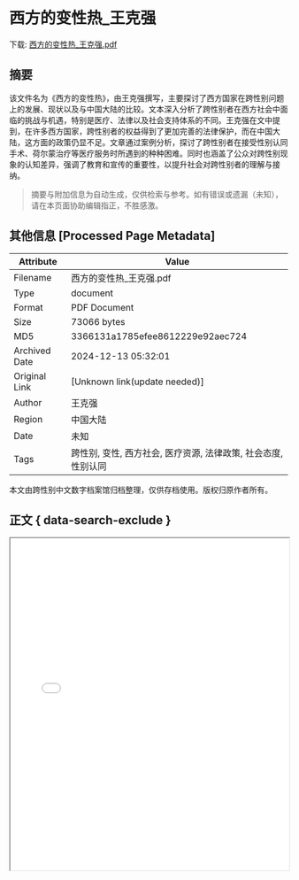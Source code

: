 # 西方的变性热_王克强

<!-- tcd_download_link -->
下载: <a href="../西方的变性热_王克强.pdf" download>西方的变性热_王克强.pdf</a>
<!-- tcd_download_link_end -->

## 摘要

<!-- tcd_abstract -->
该文件名为《西方的变性热》，由王克强撰写，主要探讨了西方国家在跨性别问题上的发展、现状以及与中国大陆的比较。文本深入分析了跨性别者在西方社会中面临的挑战与机遇，特别是医疗、法律以及社会支持体系的不同。王克强在文中提到，在许多西方国家，跨性别者的权益得到了更加完善的法律保护，而在中国大陆，这方面的政策仍显不足。文章通过案例分析，探讨了跨性别者在接受性别认同手术、荷尔蒙治疗等医疗服务时所遇到的种种困难。同时也涵盖了公众对跨性别现象的认知差异，强调了教育和宣传的重要性，以提升社会对跨性别者的理解与接纳。

<!-- tcd_abstract_end -->

> 摘要与附加信息为自动生成，仅供检索与参考。如有错误或遗漏（未知），请在本页面协助编辑指正，不胜感激。

## 其他信息 [Processed Page Metadata]

| Attribute       | Value                                  |
|-----------------|----------------------------------------|
| Filename        | 西方的变性热_王克强.pdf                             |
| Type            | document                                 |
| Format          | PDF Document                               |
| Size            | 73066 bytes                           |
| MD5             | 3366131a1785efee8612229e92aec724                                  |
| Archived Date   | 2024-12-13 05:32:01                             |
| Original Link   | [Unknown link(update needed)]                         |
| Author          | 王克强                               |
| Region          | 中国大陆                               |
| Date            | 未知                                 |
| Tags            | 跨性别, 变性, 西方社会, 医疗资源, 法律政策, 社会态度, 性别认同                                 |

本文由跨性别中文数字档案馆归档整理，仅供存档使用。版权归原作者所有。


## 正文 { data-search-exclude }

<!-- tcd_main_text -->
<iframe src="../西方的变性热_王克强.pdf" width="100%" height="600px">
    <p>无法显示PDF，请下载查看。</p>
</iframe>
<!-- tcd_main_text_end -->

